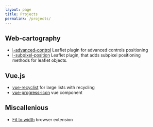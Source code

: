 ```yaml
---
layout: page
title: Projects
permalink: /projects/
---
```


## Web-cartography

* [l-advanced-control](https://github.com/itanka9/l-advanced-control) Leaflet plugin for advanced controls positioning
* [l-subpixel-position](https://github.com/itanka9/l-subpixel-position) Leaflet plugin, that adds subpixel positioning methods for leaflet objects.

## Vue.js

* [vue-recyclist](https://github.com/itanka9/vue-recyclist) for large lists with recycling
* [vue-progress-icon](https://github.com/itanka9/vue-progress-icon) vue component

## Miscallenious

* [Fit to width](https://github.com/itanka9/fittowidth) browser extension
